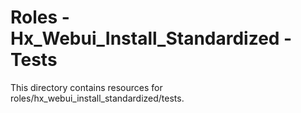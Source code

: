 # Roles - Hx_Webui_Install_Standardized - Tests

This directory contains resources for roles/hx_webui_install_standardized/tests.
